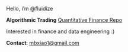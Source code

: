 Hello, i’m @fluidize

**Algorithmic Trading**
[Quantitative Finance Repo](https://github.com/fluidize/qtech)

Interested in finance and data engineering :)

**Contact**: [mbxiao1@gmail.com](mailto:mbxiao1@gmail.com)  

<!---
Fluidize/Fluidize is a ✨ special ✨ repository because its `README.md` (this file) appears on your GitHub profile.
You can click the Preview link to take a look at your changes.
--->
